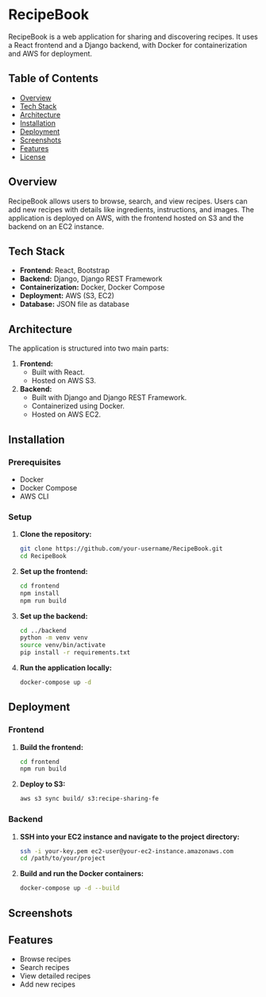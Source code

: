 # RecipeBook

RecipeBook is a web application for sharing and discovering recipes. It uses a React frontend and a Django backend, with Docker for containerization and AWS for deployment.

## Table of Contents

- [Overview](#overview)
- [Tech Stack](#tech-stack)
- [Architecture](#architecture)
- [Installation](#installation)
- [Deployment](#deployment)
- [Screenshots](#screenshots)
- [Features](#features)
- [License](#license)

## Overview

RecipeBook allows users to browse, search, and view recipes. Users can add new recipes with details like ingredients, instructions, and images. The application is deployed on AWS, with the frontend hosted on S3 and the backend on an EC2 instance.

## Tech Stack

- **Frontend:** React, Bootstrap
- **Backend:** Django, Django REST Framework
- **Containerization:** Docker, Docker Compose
- **Deployment:** AWS (S3, EC2)
- **Database:** JSON file as database

## Architecture

The application is structured into two main parts:

1. **Frontend:**
   - Built with React.
   - Hosted on AWS S3.
2. **Backend:**
   - Built with Django and Django REST Framework.
   - Containerized using Docker.
   - Hosted on AWS EC2.

## Installation

### Prerequisites

- Docker
- Docker Compose
- AWS CLI

### Setup

1. **Clone the repository:**

   ```sh
   git clone https://github.com/your-username/RecipeBook.git
   cd RecipeBook
   ```

2. **Set up the frontend:**

   ```sh
   cd frontend
   npm install
   npm run build
   ```

3. **Set up the backend:**

   ```sh
   cd ../backend
   python -m venv venv
   source venv/bin/activate
   pip install -r requirements.txt
   ```

4. **Run the application locally:**
   ```sh
   docker-compose up -d
   ```

## Deployment

### Frontend

1. **Build the frontend:**

   ```sh
   cd frontend
   npm run build
   ```

2. **Deploy to S3:**
   ```sh
   aws s3 sync build/ s3:recipe-sharing-fe
   ```

### Backend

1. **SSH into your EC2 instance and navigate to the project directory:**

   ```sh
   ssh -i your-key.pem ec2-user@your-ec2-instance.amazonaws.com
   cd /path/to/your/project
   ```

2. **Build and run the Docker containers:**
   ```sh
   docker-compose up -d --build
   ```

## Screenshots

<TODO>

## Features

- Browse recipes
- Search recipes
- View detailed recipes
- Add new recipes
